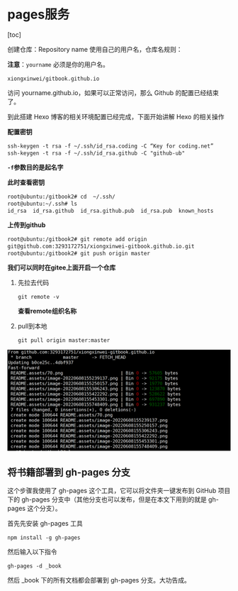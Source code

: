 # pages服务

[toc]

创建仓库：Repository name 使用自己的用户名，仓库名规则：

**注意**：`yourname` 必须是你的用户名。



```undefined
xiongxinwei/gitbook.github.io
```



访问 yourname.github.io，如果可以正常访问，那么 Github 的配置已经结束了。

到此搭建 Hexo 博客的相关环境配置已经完成，下面开始讲解 Hexo 的相关操作

**配置密钥**

```
ssh-keygen -t rsa -f ~/.ssh/id_rsa.coding -C “Key for coding.net”
ssh-keygen -t rsa -f ~/.ssh/id_rsa.github -C "github-ub"
```

**`-f`参数目的是起名字**



**此时查看密钥**

```
root@ubuntu:/gitbook2# cd  ~/.ssh/
root@ubuntu:~/.ssh# ls
id_rsa  id_rsa.github  id_rsa.github.pub  id_rsa.pub  known_hosts
```

**上传到github**

```
root@ubuntu:/gitbook2# git remote add origin git@github.com:3293172751/xiongxinwei-gitbook.github.io.git
root@ubuntu:/gitbook2# git push origin master
```



**我们可以同时在gitee上面开启一个仓库**

1. 先拉去代码

   ```
   git remote -v
   ```

   **查看remote组织名称**

2. pull到本地

   ```
   git pull origin master:master
   ```

![image-20220609111802078](11.assets/image-20220609111802078.png)





## 将书籍部署到 gh-pages 分支
这个步骤我使用了 gh-pages 这个工具，它可以将文件夹一键发布到 GitHub 项目下的 gh-pages 分支中（其他分支也可以发布，但是在本文下用到的就是 gh-pages 这个分支）。

首先先安装 gh-pages 工具

```
npm install -g gh-pages
```


然后输入以下指令

```
gh-pages -d _book
```


然后 _book 下的所有文档都会部署到 gh-pages 分支。大功告成。
